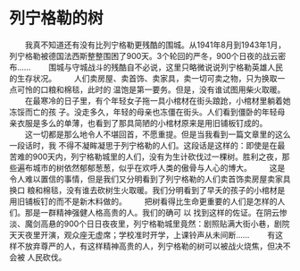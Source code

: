 # 列宁格勒的树
　　我真不知道还有没有比列宁格勒更残酷的围城。从1941年8月到1943年1月，列宁格勒被德国法西斯整整围困了900天。3个轮回的严冬，900个日夜的战云密布…… 
　　围城与守城战斗的残酷自不必说，这里只略微说说列宁格勒英雄人民的生存状况。 
　　人们卖房屋、卖首饰、卖家具，卖一切可卖之物，只为换取一点可怜的口粮和棉毯，此时的 温饱是第一要务。但是，没有谁试图用柴火取暖。 
　　在最寒冷的日子里，有个年轻女子拖一具小棺材在街头踉跄，小棺材里躺着她冻馁而亡的孩 子。没走多久，年轻的母亲也冻僵在街头。人们看到僵卧的年轻母亲衣服是多么的单薄，也看到了那具简陋的小棺材原来是用旧铺板钉成的。 
　　这一切都是那么地令人不堪回首，不愿重提。但是当我看到一篇文章里的这么一段话时，我 不得不凝眸凝思于列宁格勒的人们。这段话是这样的：即使是在最苦难的900天内，列宁格勒城里的人们，没有为生计砍伐过一棵树。胜利之夜，那些遍布城市的树依然郁郁葱葱，似乎在欢呼人类的傲骨与人心的博大。 
　　这是令人难以置信的事情，但是我们又分明看到了列宁格勒的人们卖首饰卖房屋卖家具换口 粮和棉毯，没有谁去砍树生火取暖。我们分明看到了早夭的孩子的小棺材是用旧铺板钉的而不是新木料做的。 
　　把树看得比生命更重要的人们是怎样的人们。那是一群精神强健人格高贵的人。我们的确可 以 找到这样的佐证。在阴云惨淡、魔剑高悬的900个日日夜夜里，列宁格勒城里竟然：剧照贴满大街小巷，剧院天天夜里开演，观众座无虚席；学校准时开学，上课铃声从未间断…… 
　　有这样不放弃尊严的人，有这样精神高贵的人，列宁格勒的树可以被战火烧焦，但决不会被 人民砍伐。
 